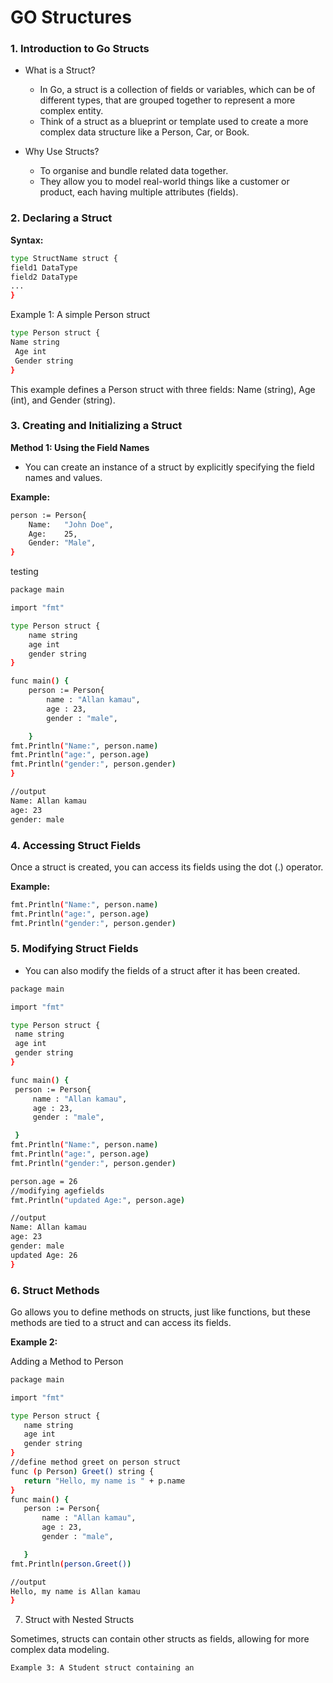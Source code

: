 # GO Structures

### 1. Introduction to Go Structs

- What is a Struct?

  - In Go, a struct is a collection of fields or variables, which can be of different types, that are grouped together to represent a more complex entity.
  - Think of a struct as a blueprint or template used to create a more complex data structure like a Person, Car, or Book.

- Why Use Structs?

   - To organise and bundle related data together.
   - They allow you to model real-world things like a customer or product, each having multiple attributes (fields).
### 2. Declaring a Struct
**Syntax:**
```bash
type StructName struct {
field1 DataType
field2 DataType
...
}
```
Example 1: A simple Person struct
```bash
type Person struct { 
Name string
 Age int
 Gender string 
}
```
This example defines a Person struct with three fields: Name (string), Age (int), and Gender (string).


### 3. Creating and Initializing a Struct

**Method 1: Using the Field Names**
   - You can create an instance of a struct by explicitly specifying the field names and values.

**Example:**
```bash
person := Person{
	Name:   "John Doe",
	Age:	25,
	Gender: "Male",
}
```
testing
```bash
package main

import "fmt"

type Person struct {
	name string
	age int
	gender string
}

func main() {
	person := Person{
		name : "Allan kamau",
		age : 23,
		gender : "male",

	}
fmt.Println("Name:", person.name)
fmt.Println("age:", person.age)
fmt.Println("gender:", person.gender)
}

//output
Name: Allan kamau
age: 23
gender: male
```

### 4. Accessing Struct Fields

Once a struct is created, you can access its fields using the dot (.) operator.

**Example:**
```bash
fmt.Println("Name:", person.name)
fmt.Println("age:", person.age)
fmt.Println("gender:", person.gender)
```
### 5. Modifying Struct Fields

   - You can also modify the fields of a struct after it has been created.
   ```bash
   package main

import "fmt"

type Person struct {
	name string
	age int
	gender string
}

func main() {
	person := Person{
		name : "Allan kamau",
		age : 23,
		gender : "male",

	}
fmt.Println("Name:", person.name)
fmt.Println("age:", person.age)
fmt.Println("gender:", person.gender)

person.age = 26
//modifying agefields
fmt.Println("updated Age:", person.age)

//output
Name: Allan kamau
age: 23
gender: male
updated Age: 26
}
```
### 6. Struct Methods

Go allows you to define methods on structs, just like functions, but these methods are tied to a struct and can access its fields.

**Example 2:**

 Adding a Method to Person
 ```bash
 package main

import "fmt"

type Person struct {
	name string
	age int
	gender string
}
//define method greet on person struct
func (p Person) Greet() string {
	return "Hello, my name is " + p.name
}
func main() {
	person := Person{
		name : "Allan kamau",
		age : 23,
		gender : "male",

	}
fmt.Println(person.Greet())

//output
Hello, my name is Allan kamau
}
```
7. Struct with Nested Structs

Sometimes, structs can contain other structs as fields, allowing for more complex data modeling.

    Example 3: A Student struct containing an 



